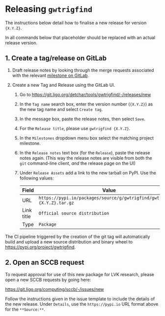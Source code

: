 # Releasing `gwtrigfind`

The instructions below detail how to finalise a new release
for version `{X.Y.Z}`.

In all commands below that placeholder should be replaced
with an actual release version.

## 1. Create a tag/release on GitLab

1.  Draft release notes by looking through the merge requests associated
    with the relevant
    [milestone on GitLab](https://git.ligo.org/detchar/tools/gwtrigfind/-/milestones).

2.  Create a new Tag and Release using the GitLab UI.

    1.  Go to <https://git.ligo.org/detchar/tools/gwtrigfind/-/releases/new>

    2.  In the `Tag name` search box, enter the version number (`{X.Y.Z}`) as
        the new tag name and select `Create tag`.

    3.  In the message box, paste the release notes, then select `Save`.

    4.  For the `Release title`, please use `gwtrigfind {X.Y.Z}`.

    5.  In the `Milestones` dropdown menu box select the matching project
        milestone.

    6.  In the `Release notes` text box (for the `Release`), paste the release
        notes again. (This way the release notes are visible from both the `git`
        command-line client, _and_ the release page on the UI)

    7.  Under `Release Assets` add a link to the new tarball on PyPI. Use the
        following values:

        | Field | Value |
        | ----- | ----- |
        | URL | `https://pypi.io/packages/source/g/gwtrigfind/gwtrigfind-{X.Y.Z}.tar.gz` |
        | Link title | `Official source distribution` |
        | Type | `Package` |

The CI pipeline triggered by the creation of the git tag will automatically
build and upload a new source distribution and binary wheel to
<https://pypi.org/project/gwtrigfind>.

## 2. Open an SCCB request

To request approval for use of this new package for LVK research, please open
a new SCCB requests by going here:

<https://git.ligo.org/computing/sccb/-/issues/new>

Follow the instructions given in the issue template to include the details of
the new release.
Under `Details`, use the `https://pypi.io` URL format above for the `**Source:**`.
